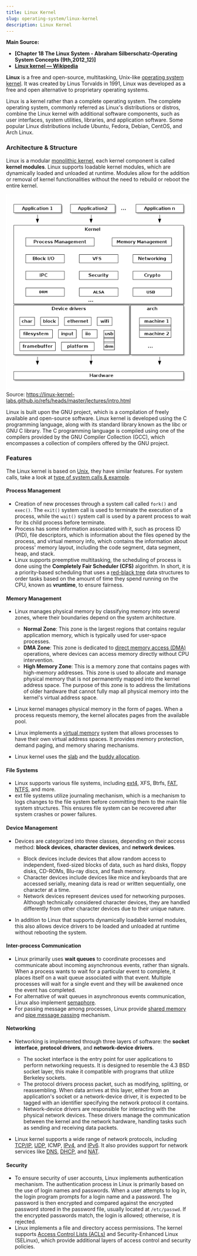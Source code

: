 ```yaml
---
title: Linux Kernel
slug: operating-system/linux-kernel
description: Linux Kernel
---
```


**Main Source:**

- **[Chapter 18 The Linux System - Abraham Silberschatz-Operating System Concepts (9th,2012_12)]**
- **[Linux kernel — Wikipedia](https://en.wikipedia.org/wiki/Linux_kernel)**

**Linux** is a free and open-source, multitasking, Unix-like [operating system kernel](/operating-system/kernel). It was created by Linus Torvalds in 1991, Linux was developed as a free and open alternative to proprietary operating systems.

Linux is a kernel rather than a complete operating system. The complete operating system, commonly referred as Linux's distributions or distros, combine the Linux kernel with additional software components, such as user interfaces, system utilities, libraries, and application software. Some popular Linux distributions include Ubuntu, Fedora, Debian, CentOS, and Arch Linux.

### Architecture & Structure

Linux is a modular [monolithic kernel](/operating-system/kernel#monolithic-kernels), each kernel component is called **kernel modules**. Linux supports loadable kernel modules, which are dynamically loaded and unloaded at runtime. Modules allow for the addition or removal of kernel functionalities without the need to rebuild or reboot the entire kernel.

![Linux kernel architecture](./linux-kernel-architecture.png)  
Source: https://linux-kernel-labs.github.io/refs/heads/master/lectures/intro.html

Linux is built upon the GNU project, which is a compilation of freely available and open-source software. Linux kernel is developed using the C programming language, along with its standard library known as the libc or GNU C library. The C programming language is compiled using one of the compilers provided by the GNU Compiler Collection (GCC), which encompasses a collection of compilers offered by the GNU project.

### Features

The Linux kernel is based on [Unix](/operating-system/unix), they have similar features. For system calls, take a look at [type of system calls & example](/operating-system/system-call#type-of-system-calls--example).

#### Process Management

- Creation of new processes through a system call called `fork()` and `exec()`. The `exit()` system call is used to terminate the execution of a process, while the `wait()` system call is used by a parent process to wait for its child process before terminate.
- Process has some information associated with it, such as process ID (PID), file descriptors, which is information about the files opened by the process, and virtual memory info, which contains the information about process' memory layout, including the code segment, data segment, heap, and stack.
- Linux supports preemptive multitasking, the scheduling of process is done using the **Completely Fair Scheduler (CFS)** algorithm. In short, it is a priority-based scheduling that uses a [red-black tree](/data-structures-and-algorithms/tree#red-black-tree) data structures to order tasks based on the amount of time they spend running on the CPU, known as **vruntime**, to ensure fairness.

#### Memory Management

- Linux manages physical memory by classifying memory into several zones, where their boundaries depend on the system architecture.

  - **Normal Zone**: This zone is the largest regions that contains regular application memory, which is typically used for user-space processes.
  - **DMA Zone**: This zone is dedicated to [direct memory access (DMA)](/computer-organization-and-architecture/input-output#dma) operations, where devices can access memory directly without CPU intervention.
  - **High Memory Zone**: This is a memory zone that contains pages with high-memory addresses. This zone is used to allocate and manage physical memory that is not permanently mapped into the kernel address space. The purpose of this zone is to address the limitations of older hardware that cannot fully map all physical memory into the kernel's virtual address space.

- Linux kernel manages physical memory in the form of pages. When a process requests memory, the kernel allocates pages from the available pool.
- Linux implements a [virtual memory](/operating-system/memory-management#virtual-memory) system that allows processes to have their own virtual address spaces. It provides memory protection, demand paging, and memory sharing mechanisms.
- Linux kernel uses the [slab](/operating-system/memory-management#slab-allocation) and the [buddy allocation](/operating-system/memory-management#buddy-allocation).

#### File Systems

- Linux supports various file systems, including [ext4](/operating-system/file-system#ext4), XFS, Btrfs, [FAT](/operating-system/file-system#fat), [NTFS](/operating-system/file-system#ntfs), and more.
- ext file systems utilize journaling mechanism, which is a mechanism to logs changes to the file system before committing them to the main file system structures. This ensures file system can be recovered after system crashes or power failures.

#### Device Management

- Devices are categorized into three classes, depending on their access method: **block devices**, **character devices**, and **network devices**.

  - Block devices include devices that allow random access to independent, fixed-sized blocks of data, such as hard disks, floppy disks, CD-ROMs, Blu-ray discs, and flash memory.
  - Character devices include devices like mice and keyboards that are accessed serially, meaning data is read or written sequentially, one character at a time.
  - Network devices represent devices used for networking purposes. Although technically considered character devices, they are handled differently from other character devices due to their unique nature.

- In addition to Linux that supports dynamically loadable kernel modules, this also allows device drivers to be loaded and unloaded at runtime without rebooting the system.

#### Inter-process Communication

- Linux primarily uses **wait queues** to coordinate processes and communicate about incoming asynchronous events, rather than signals. When a process wants to wait for a particular event to complete, it places itself on a wait queue associated with that event. Multiple processes will wait for a single event and they will be awakened once the event has completed.
- For alternative of wait queues in asynchronous events communication, Linux also implement [semaphore](/operating-system/multithreading#semaphores).
- For passing message among processes, Linux provide [shared memory](/operating-system/inter-process-communication#shared-memory) and [pipe message passing](/operating-system/inter-process-communication#message-passing) mechanism.

#### Networking

- Networking is implemented through three layers of software: the **socket interface**, **protocol drivers**, and **network-device drivers**.

  - The socket interface is the entry point for user applications to perform networking requests. It is designed to resemble the 4.3 BSD socket layer, this make it compatible with programs that utilize Berkeley sockets.
  - The protocol drivers process packet, such as modifying, splitting, or reassembling. When data arrives at this layer, either from an application's socket or a network-device driver, it is expected to be tagged with an identifier specifying the network protocol it contains.
  - Network-device drivers are responsible for interacting with the physical network devices. These drivers manage the communication between the kernel and the network hardware, handling tasks such as sending and receiving data packets.

- Linux kernel supports a wide range of network protocols, including [TCP/IP](/computer-networking/tcp-protocol), [UDP](/computer-networking/udp), ICMP, [IPv4](/computer-networking/ip-address#ipv4), and [IPv6](/computer-networking/ip-address#ipv6). It also provides support for network services like [DNS](/computer-networking/dns), [DHCP](/computer-networking/dhcp), and [NAT](/computer-networking/nat).

#### Security

- To ensure security of user accounts, Linux implements authentication mechanism. The authentication process in Linux is primarily based on the use of login names and passwords. When a user attempts to log in, the login program prompts for a login name and a password. The password is then encrypted and compared against the encrypted password stored in the password file, usually located at `/etc/passwd`. If the encrypted passwords match, the login is allowed; otherwise, it is rejected.
- Linux implements a file and directory access permissions. The kernel supports [Access Control Lists (ACLs)](/operating-system/protection-and-security#access-control) and Security-Enhanced Linux (SELinux), which provide additional layers of access control and security policies.
